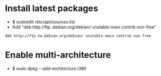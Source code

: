 Install latest packages
=====
* $ sudoedit /etc/apt/sources.list
* Add "deb http://ftp.<COUNTRY>.debian.org/debian/ unstable main contrib non-free"
```debsources
deb http://ftp.tw.debian.org/debian/ unstable main contrib non-free
```

Enable multi-architecture
=====
* $ sudo dpkg --add-architecture i386
